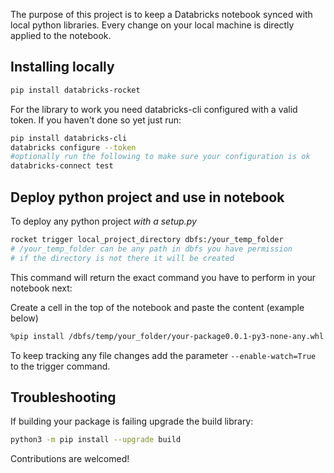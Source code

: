 
The purpose of this project is to keep a Databricks notebook synced with local python libraries. 
Every change on your local machine is directly applied to the notebook.

## Installing locally


```sh
pip install databricks-rocket
```


For the library to work you need databricks-cli configured with a valid token.
If you haven't done so yet just run:

```sh
pip install databricks-cli
databricks configure --token
#optionally run the following to make sure your configuration is ok
databricks-connect test
```

## Deploy python project and use in notebook


To deploy any python project *with a setup.py*

```sh
rocket trigger local_project_directory dbfs:/your_temp_folder
# /your_temp_folder can be any path in dbfs you have permission
# if the directory is not there it will be created
```


This command will return the exact command you have to perform in your notebook next:

Create a cell in the top of the notebook and paste the content (example below)

```sh
%pip install /dbfs/temp/your_folder/your-package0.0.1-py3-none-any.whl  --force-reinstall --no-deps
```

To keep tracking any file changes add the parameter `--enable-watch=True` to the trigger command.

## Troubleshooting

If building your package is failing upgrade the build library:

```sh
python3 -m pip install --upgrade build 
```

Contributions are welcomed!
